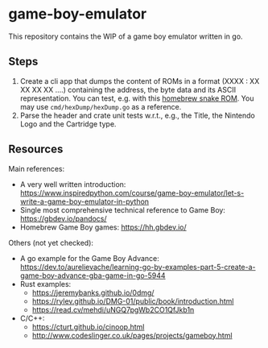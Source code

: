 # game-boy-emulator

This repository contains the WIP of a game boy emulator written in go.

## Steps

1) Create a cli app that dumps the content of ROMs in a format (XXXX : XX XX XX XX  ....) containing the address, the
byte data and its ASCII representation. You can test, e.g. with this
[homebrew snake ROM](https://hh.gbdev.io/game/snake-gb). You may use `cmd/hexDump/hexDump.go` as a reference.
2) Parse the header and crate unit tests w.r.t., e.g., the Title, the Nintendo Logo and the Cartridge type.

## Resources

Main references:
- A very well written introduction: https://www.inspiredpython.com/course/game-boy-emulator/let-s-write-a-game-boy-emulator-in-python
- Single most comprehensive technical reference to Game Boy: https://gbdev.io/pandocs/
- Homebrew Game Boy games: https://hh.gbdev.io/

Others (not yet checked):
- A go example for the Game Boy Advance: https://dev.to/aurelievache/learning-go-by-examples-part-5-create-a-game-boy-advance-gba-game-in-go-5944
- Rust examples:
  - https://jeremybanks.github.io/0dmg/
  - https://rylev.github.io/DMG-01/public/book/introduction.html
  - https://read.cv/mehdi/uNGQ7pgWb2CO1QfJkb1n
- C/C++:
  - https://cturt.github.io/cinoop.html
  - http://www.codeslinger.co.uk/pages/projects/gameboy.html



